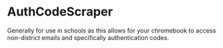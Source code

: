 # AuthCodeScraper
Generally for use in schools as this allows for your chromebook to access non-district emails and specifically authentication codes.
